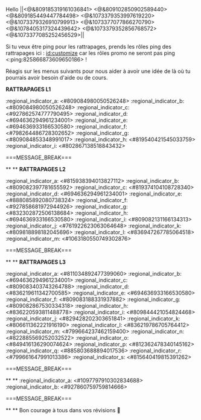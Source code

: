 Hello ||<@&809185319161036841> <@&809102850902589440> <@&809185449447784498> <@&1073379353997619220> <@&1073379326910799913> <@&1073377077866270790> <@&1078405317324439642> <@&1073379352856768572> <@&1073377085252456529>||

Si tu veux être ping pour les rattrapages, prends les rôles ping des rattrapages ici : <id:customize> car les rôles promo ne seront pas ping <:ping:825866873609650186> !

Réagis sur les menus suivants pour nous aider à avoir une idée de là où tu pourrais avoir besoin d'aide ou de cours.


__**RATTRAPAGES L1**__

:regional_indicator_a: <#809084980050526248>
:regional_indicator_b: <#809084980050526248>
:regional_indicator_c: <#927862574777790495>
:regional_indicator_d: <#694636294961234001>
:regional_indicator_e: <#694636933166530580>
:regional_indicator_f: <#798264486728302652>
:regional_indicator_g: <#809084853348991017>
:regional_indicator_h: <#819540421545033759>
:regional_indicator_i: <#802867138518843432>


===MESSAGE_BREAK===

**
**
__**RATTRAPAGES L2**__

:regional_indicator_a: <#815938394013827112>
:regional_indicator_b: <#809082397781655592>
:regional_indicator_c: <#819374104108728340>
:regional_indicator_d: <#694636294961234001>
:regional_indicator_e: <#888085892080738324>
:regional_indicator_f: <#927858681972944926>
:regional_indicator_g: <#832302872506138684>
:regional_indicator_h: <#694636933166530580>
:regional_indicator_i: <#809082131166134313>
:regional_indicator_j: <#761922623063064648>
:regional_indicator_k: <#809818898182045696>
:regional_indicator_l: <#836947267785064518>
:regional_indicator_m: <#1063180550749302876>

===MESSAGE_BREAK===

**
**
__**RATTRAPAGES L3**__

:regional_indicator_a: <#811034892477399060>
:regional_indicator_b: <#694636294961234001>
:regional_indicator_c: <#809083403743264788>
:regional_indicator_d: <#836219611342700585>
:regional_indicator_e: <#694636933166530580>
:regional_indicator_f: <#809083188331937882>
:regional_indicator_g: <#809082867530334318>
:regional_indicator_h: <#836220593811488778> 
:regional_indicator_i: <#809844421054824468> 
:regional_indicator_j: <#829428202303651841>
:regional_indicator_k: <#806611362221916190>
:regional_indicator_l: <#836219786705764412>
:regional_indicator_m: <#799664237462159400>
:regional_indicator_n: <#822885569252032522>
:regional_indicator_o: <#849416136290074624>
:regional_indicator_p: <#812362478340145162>
:regional_indicator_q: <#885803688894017536>
:regional_indicator_r: <#799661647991013386> 
:regional_indicator_s: <#815640419815391262> 

===MESSAGE_BREAK===

**
**
:regional_indicator_a: <#1097797910302834688>
:regional_indicator_b: <#927860759759814666>

===MESSAGE_BREAK===

**
**
Bon courage à tous dans vos révisions :muscle: